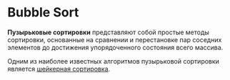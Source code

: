 # Bubble Sort

**Пузырьковые сортировки** представляют собой простые методы сортировки, основанные на сравнении и перестановке пар соседних элементов до достижения упорядоченного состояния всего массива. 

Одним из наиболее известных алгоритмов пузырьковой сортировки является [шейкерная сортировка](shaker_sort.c). 

